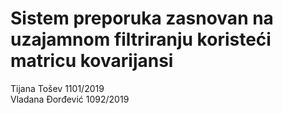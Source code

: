# Sistem preporuka zasnovan na uzajamnom filtriranju koristeći matricu kovarijansi


Tijana Tošev 1101/2019  
Vladana Đorđević 1092/2019  
